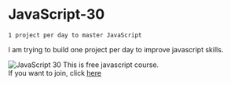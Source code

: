 # JavaScript-30
`1 project per day to master JavaScript`

I am trying to build one project per day to improve javascript skills.

![JavaScript 30](https://javascript30.com/ "JavaScript 30")
This is free javascript course.  
If you want to join, click [here](https://javascript30.com/)
